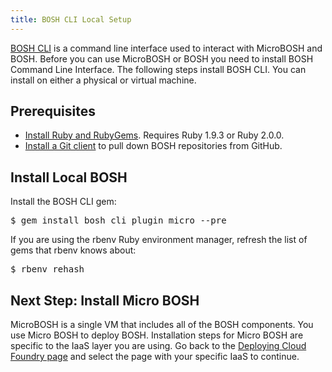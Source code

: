 ```yaml
---
title: BOSH CLI Local Setup
---
```


[BOSH CLI](/bosh/reference/bosh-cli.html) is a command line interface used to interact with MicroBOSH and BOSH. Before you can use MicroBOSH or BOSH you need to install BOSH Command Line Interface. The following steps install BOSH CLI. You can install on either a physical or virtual machine.

## Prerequisites ##

* [Install Ruby and RubyGems](http://docs.cloudfoundry.com/docs/common/install_ruby.html). Requires Ruby 1.9.3 or Ruby 2.0.0.
* [Install a Git client](http://docs.cloudfoundry.com/docs/common/install_git.html) to pull down BOSH repositories from GitHub.

## Install Local BOSH ##

Install the BOSH CLI gem:

<pre class="terminal">
$ gem install bosh_cli_plugin_micro --pre
</pre>

If you are using the rbenv Ruby environment manager, refresh the list of gems that rbenv knows about:

<pre class="terminal">
$ rbenv rehash
</pre>

## Next Step: Install Micro BOSH
MicroBOSH is a single VM that includes all of the BOSH components. You use Micro BOSH to deploy BOSH. Installation steps for Micro BOSH are specific to the IaaS layer you are using. Go back to the [Deploying Cloud Foundry page](/deploying/) and select the page with your specific IaaS to continue.
